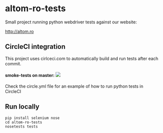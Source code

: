 # altom-ro-tests

Small project running python webdriver tests against our website: 

http://altom.ro 

## CircleCI integration

This project uses cirlceci.com to automatically build and run tests after each commit. 

#### smoke-tests on master: <img src="https://circleci.com/gh/rucindrea/altom-ro-tests/tree/master.png?circle-token=5254a837fff7f1b9926be1b0105b3788ff4ab37f">

Check the circle.yml file for an example of how to run python tests in CircleCI

## Run locally

```
pip install selenium nose
cd altom-ro-tests
nosetests tests
```
